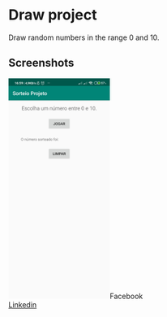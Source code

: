 # Draw project

<p>Draw random numbers in the range 0 and 10.</p>

<h2>Screenshots</h2>

<div align="justify">
<img src="https://github.com/diegobpaula/draw-project/blob/master/screenshots/screenshot-one.jpg?raw=true" width="200px/>
<img src="https://github.com/diegobpaula/draw-project/blob/master/screenshots/screenshot-two.jpg?raw=true" width="200px/>
<img src="https://github.com/diegobpaula/draw-project/blob/master/screenshots/screenshot-three.jpg?raw=true" width="200px/>
</div>

<h2>My profile</h2>
diego.paula@live.com <br>
<a href="https://www.facebook.com/diegobpaula">Facebook</a><br>
<a href="https://www.linkedin.com/in/diegobpaula/">Linkedin</a>

